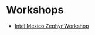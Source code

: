 # Workshops

- [Intel Mexico Zephyr Workshop](https://www.gitbook.com/book/flaviodevnull/rtos/details)
